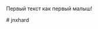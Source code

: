 <!doctype html>
<html>
  <head>
    <title>Заголовок страницы</title>
  </head>
  <body>
    <p>Первый текст как первый малыш!</p>
  </body>
</html># jnxhard
